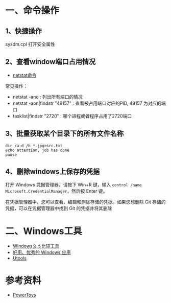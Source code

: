 # 一、命令操作

## 1、快捷操作

sysdm.cpl 打开安全属性

## 2、查看window端口占用情况

* [netstat命令](https://learn.microsoft.com/zh-cn/windows-server/administration/windows-commands/netstat)

常见操作：
- netstat -ano : 列出所有端口的情况
- netstat -aon|findstr "49157" :  查看被占用端口对应的PID, 49157 为对应的端口
- tasklist|findstr "2720"  : 哪个进程或者程序占用了2720端口


## 3、批量获取某个目录下的所有文件名称

```
dir /a-d /b *.jpg>src.txt
echo attention, job has done
pause
```

## 4、删除windows上保存的凭据

打开 Windows 凭据管理器，请按下 Win+R 键，输入 `control /name Microsoft.CredentialManager`，然后按 Enter 键。

在凭据管理器中，您可以查看、编辑和删除存储的凭据。如果您想删除 Git 存储的凭据，可以在凭据管理器中找到 Git 的凭据并将其删除

# 二、Windows工具

- [Windows文本比较工具](https://winmerge.org/)
- [好用、优秀的 Windows 应用](https://github.com/stackia/best-windows-apps)
- [Utools](https://www.u.tools/)


# 参考资料

- [PowerToys](https://github.com/microsoft/PowerToys)

